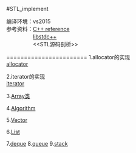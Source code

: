 #STL_implement

编译环境：vs2015 <br>
参考资料：[C++ reference](http://en.cppreference.com/w/)<br>
　　　　　[libstdc++](https://gcc.gnu.org/onlinedocs/gcc-4.8.1/libstdc++/api/a00708.html#a8e32f71311ef10141cabaab48ac8e414)<br>
　　　　　\<\<STL源码剖析\>\><br>

=======================
1.allocator的实现<br>
[allocator](https://github.com/scottdwdwdw/STL_implement/tree/master/allocator)<br>



2.iterator的实现<br>
[iterator](https://github.com/scottdwdwdw/STL_implement/tree/master/iterator)<br>

3.[Array类](https://github.com/scottdwdwdw/STL_implement/tree/master/array)<br>

4.[Algorithm](https://github.com/scottdwdwdw/STL_implement/blob/master/Algorithm/Algorithm.h)<br>

5.[Vector](https://github.com/scottdwdwdw/STL_implement/blob/master/vector/Vector.h)<br>

6.[List](https://github.com/scottdwdwdw/STL/blob/master/List/List.h)<br>

7.[deque](https://github.com/scottdwdwdw/STL/blob/master/deque/deque.h)
8.[queue](https://github.com/scottdwdwdw/STL/blob/master/queue/queue.h)
9.[stack]()
